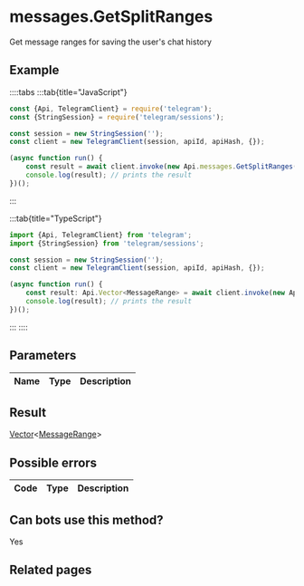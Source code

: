 # messages.GetSplitRanges

Get message ranges for saving the user's chat history



## Example

::::tabs
:::tab{title="JavaScript"}
```js
const {Api, TelegramClient} = require('telegram');
const {StringSession} = require('telegram/sessions');

const session = new StringSession('');
const client = new TelegramClient(session, apiId, apiHash, {});

(async function run() {
    const result = await client.invoke(new Api.messages.GetSplitRanges({}));
    console.log(result); // prints the result
})();
```
:::

:::tab{title="TypeScript"}
```ts
import {Api, TelegramClient} from 'telegram';
import {StringSession} from 'telegram/sessions';

const session = new StringSession('');
const client = new TelegramClient(session, apiId, apiHash, {});

(async function run() {
    const result: Api.Vector<MessageRange> = await client.invoke(new Api.messages.GetSplitRanges({}));
    console.log(result); // prints the result
})();
```
:::
::::



## Parameters

| Name | Type | Description |
| :--: | ---- | ----------- |


## Result

[Vector](https://core.telegram.org/type/Vector%20t)<[MessageRange](https://core.telegram.org/type/MessageRange)>



## Possible errors

| Code | Type | Description |
| :--: | ---- | ----------- |


## Can bots use this method?

Yes

## Related pages


